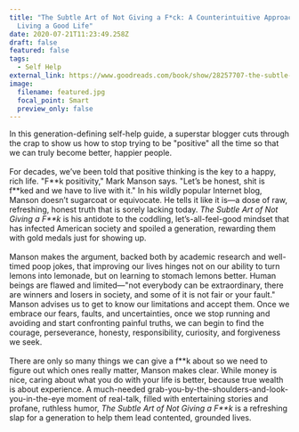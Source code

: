 ```yaml
---
title: "The Subtle Art of Not Giving a F*ck: A Counterintuitive Approach to
  Living a Good Life"
date: 2020-07-21T11:23:49.258Z
draft: false
featured: false
tags:
  - Self Help
external_link: https://www.goodreads.com/book/show/28257707-the-subtle-art-of-not-giving-a-f-ck
image:
  filename: featured.jpg
  focal_point: Smart
  preview_only: false
---
```

In this generation-defining self-help guide, a superstar blogger cuts through the crap to show us how to stop trying to be "positive" all the time so that we can truly become better, happier people.\
\
For decades, we’ve been told that positive thinking is the key to a happy, rich life. "F\*\*k positivity," Mark Manson says. "Let’s be honest, shit is f\*\*ked and we have to live with it." In his wildly popular Internet blog, Manson doesn’t sugarcoat or equivocate. He tells it like it is—a dose of raw, refreshing, honest truth that is sorely lacking today. *The Subtle Art of Not Giving a F\*\*k* is his antidote to the coddling, let’s-all-feel-good mindset that has infected American society and spoiled a generation, rewarding them with gold medals just for showing up.\
\
Manson makes the argument, backed both by academic research and well-timed poop jokes, that improving our lives hinges not on our ability to turn lemons into lemonade, but on learning to stomach lemons better. Human beings are flawed and limited—"not everybody can be extraordinary, there are winners and losers in society, and some of it is not fair or your fault." Manson advises us to get to know our limitations and accept them. Once we embrace our fears, faults, and uncertainties, once we stop running and avoiding and start confronting painful truths, we can begin to find the courage, perseverance, honesty, responsibility, curiosity, and forgiveness we seek.\
\
There are only so many things we can give a f\*\*k about so we need to figure out which ones really matter, Manson makes clear. While money is nice, caring about what you do with your life is better, because true wealth is about experience. A much-needed grab-you-by-the-shoulders-and-look-you-in-the-eye moment of real-talk, filled with entertaining stories and profane, ruthless humor, *The Subtle Art of Not Giving a F\*\*k* is a refreshing slap for a generation to help them lead contented, grounded lives.